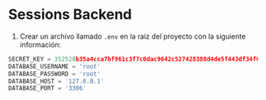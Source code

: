 # Sessions Backend

1. Crear un archivo llamado `.env` en la raíz del proyecto con la siguiente información:
   
```python
SECRET_KEY = 352528b35a4cca7bf961c3f7c0dac9642c527428388d4de5f443df34f0e6e320
DATABASE_USERNAME = 'root'
DATABASE_PASSWORD = 'root'
DATABASE_HOST = '127.0.0.1'
DATABASE_PORT = '3306'
```
